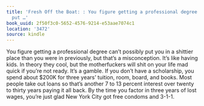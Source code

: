 ```yaml
---
title: 'Fresh Off the Boat: : You figure getting a professional degree can’t possibly
  put …'
book_uuid: 2f50f3c0-5652-4576-9214-e53aae7074c1
location: '3472'
source: kindle
---
```


You figure getting a professional degree can’t possibly put you in a shittier place than you were in previously, but that’s a misconception. It’s like having kids. In theory they cool, but the motherfuckers will shit on your life mad quick if you’re not ready. It’s a gamble. If you don’t have a scholarship, you spend about $200K for three years’ tuition, room, board, and books. Most people take out loans so that’s another 7 to 13 percent interest over twenty to thirty years paying it all back. By the time you factor in three years of lost wages, you’re just glad New York City got free condoms and 3-1-1.